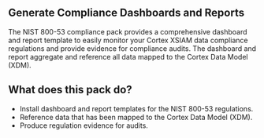 ## **Generate Compliance Dashboards and Reports**
The NIST 800-53 compliance pack provides a comprehensive dashboard and report template to easily monitor your Cortex XSIAM data compliance regulations and provide evidence for compliance audits. The dashboard and report aggregate and reference all data mapped to the Cortex Data Model (XDM).

## **What does this pack do?**
- Install dashboard and report templates for the NIST 800-53 regulations.
- Reference data that has been mapped to the Cortex Data Model (XDM).
- Produce regulation evidence for audits.
